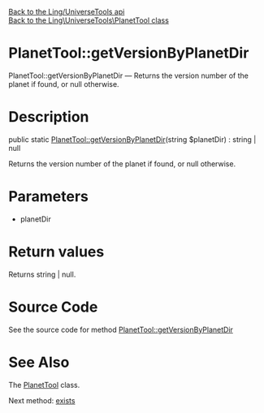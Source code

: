 [Back to the Ling/UniverseTools api](https://github.com/lingtalfi/UniverseTools/blob/master/doc/api/Ling/UniverseTools.md)<br>
[Back to the Ling\UniverseTools\PlanetTool class](https://github.com/lingtalfi/UniverseTools/blob/master/doc/api/Ling/UniverseTools/PlanetTool.md)


PlanetTool::getVersionByPlanetDir
================



PlanetTool::getVersionByPlanetDir — Returns the version number of the planet if found, or null otherwise.




Description
================


public static [PlanetTool::getVersionByPlanetDir](https://github.com/lingtalfi/UniverseTools/blob/master/doc/api/Ling/UniverseTools/PlanetTool/getVersionByPlanetDir.md)(string $planetDir) : string | null




Returns the version number of the planet if found, or null otherwise.




Parameters
================


- planetDir

    


Return values
================

Returns string | null.








Source Code
===========
See the source code for method [PlanetTool::getVersionByPlanetDir](https://github.com/lingtalfi/UniverseTools/blob/master/PlanetTool.php#L28-L40)


See Also
================

The [PlanetTool](https://github.com/lingtalfi/UniverseTools/blob/master/doc/api/Ling/UniverseTools/PlanetTool.md) class.

Next method: [exists](https://github.com/lingtalfi/UniverseTools/blob/master/doc/api/Ling/UniverseTools/PlanetTool/exists.md)<br>

